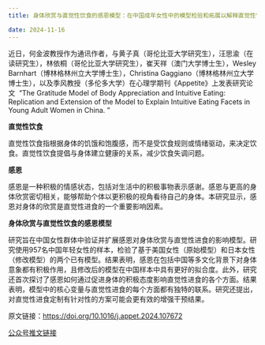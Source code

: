 ```yaml
---
title: 身体欣赏与直觉性饮食的感恩模型：在中国成年女性中的模型检验和拓展以解释直觉性饮食的不同维度

date: 2024-11-16
---
```



<!--more-->

近日，何金波教授作为通讯作者，与黄子真（哥伦比亚大学研究生），汪思渝（在读研究生），林依桐（哥伦比亚大学研究生），崔天祥（澳门大学博士生），Wesley Barnhart（博林格林州立大学博士生），Christina Gaggiano（博林格林州立大学博士生），以及季风教授（多伦多大学）在心理学期刊《Appetite》上发表研究论文  “The Gratitude Model of Body Appreciation and Intuitive Eating: Replication and Extension of the Model to Explain Intuitive Eating Facets in Young Adult Women in China. ”


**直觉性饮食**

直觉性饮食指根据身体的饥饿和饱腹感，而不是受饮食规则或情绪驱动，来决定饮食。直觉性饮食提倡与身体建立健康的关系，减少饮食失调问题。


**感恩**

感恩是一种积极的情感状态，包括对生活中的积极事物表示感谢。感恩与更高的身体欣赏密切相关，能够帮助个体以更积极的视角看待自己的身体。本研究显示，感恩对身体的欣赏是直觉性进食的一个重要影响因素。


**身体欣赏与直觉性饮食的感恩模型**

研究旨在中国女性群体中验证并扩展感恩对身体欣赏与直觉性进食的影响模型。研究使用957名中国年轻女性的样本，检验了基于美国女性（原始模型）和日本女性（修改模型）的两个已有模型。结果表明，感恩在包括中国等多文化背景下对身体意象都有积极作用，且修改后的模型在中国样本中具有更好的拟合度。此外，研究还首次探讨了感恩如何通过促进身体的积极态度影响直觉性进食的各个方面。结果表明，模型中的核心变量与直觉性进食的每个方面都有独特的联系。研究还提出，对直觉性进食定制有针对性的方案可能会更有效的增强干预结果。


原文链接：https://doi.org/10.1016/j.appet.2024.107672

[公众号推文链接](https://mp.weixin.qq.com/s/jwAdpFKrOiwczdiR307_Zw)
